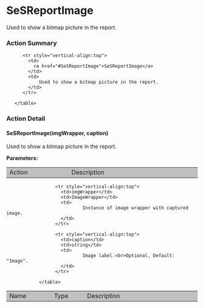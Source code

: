 

# SeSReportImage

Used to show a bitmap picture in the report.







<!-- ============================== property summary ========================== -->

	
<!-- ============================== action summary ========================== -->
	
	
	
### Action Summary

<table styleclass="Default" style="cell-padding:2px; border-width:0px; border-spacing:0px; border-collapse:collapse; cell-border-width:1px; border-color:#c0c0c0; border-style:solid;">
		  <tr style="vertical-align:top">
			<td  style="width:200px; background-color:#c0c0c0;">
			  Action
			</td>
			<td style="width:450px; background-color:#c0c0c0;">
			  Description
			</td>
		  </tr>
		 
		  <tr style="vertical-align:top">
			<td>
			  <a href="#SeSReportImage">SeSReportImage</a>
			</td>
			<td>
				Used to show a bitmap picture in the report.
			</td>
		  </tr>
		
	   </table>
	
	

<!-- ============================== property detail ========================== -->
	
	
<!-- ============================== action detail ========================== -->
	
### Action Detail
		
<a name="SeSReportImage"></a>    
#### SeSReportImage(imgWrapper, caption)

Used to show a bitmap picture in the report.

			
**Parameters:**

<table styleclass="Default" style="cell-padding:2px; border-width:0px; border-spacing:0px; border-collapse:collapse; cell-border-width:1px; border-color:#c0c0c0; border-style:solid;">
  <tr style="vertical-align:top">
	<td style="width:150px; background-color:#c0c0c0;">
	  Name
	</td>
	<td style="width:100px; background-color:#c0c0c0;">
	  Type
	</td>
	<td style="width:450px; background-color:#c0c0c0;">
	  Description
	</td>
  </tr>
				  
					  <tr style="vertical-align:top">
						<td>imgWrapper</td>
						<td>ImageWrapper</td>
						<td>
								Instance of image wrapper with captured image.
						</td>
					  </tr>
				  
					  <tr style="vertical-align:top">
						<td>caption</td>
						<td>string</td>
						<td>
								Image label.<br>Optional, Default: "Image".
						</td>
					  </tr>
				  
				</table>
			
			
			
		
		


